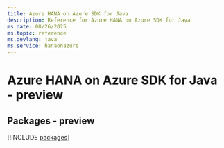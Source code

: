 ```yaml
---
title: Azure HANA on Azure SDK for Java
description: Reference for Azure HANA on Azure SDK for Java
ms.date: 08/26/2025
ms.topic: reference
ms.devlang: java
ms.service: hanaonazure
---
```

# Azure HANA on Azure SDK for Java - preview
## Packages - preview
[!INCLUDE [packages](hana-on-azure-index.md)]